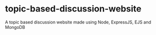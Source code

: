 # topic-based-discussion-website
A topic based discussion website made using Node, ExpressJS, EJS and MongoDB
